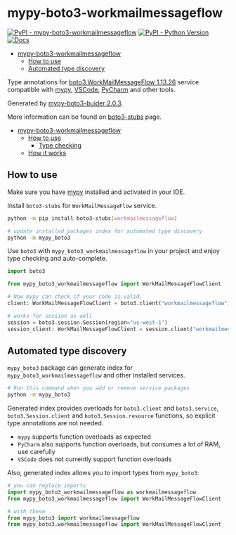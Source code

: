 # mypy-boto3-workmailmessageflow

[![PyPI - mypy-boto3-workmailmessageflow](https://img.shields.io/pypi/v/mypy-boto3-workmailmessageflow.svg?color=blue)](https://pypi.org/project/mypy-boto3-workmailmessageflow)
[![PyPI - Python Version](https://img.shields.io/pypi/pyversions/mypy-boto3-workmailmessageflow.svg?color=blue)](https://pypi.org/project/mypy-boto3-workmailmessageflow)
[![Docs](https://img.shields.io/readthedocs/mypy-boto3-builder.svg?color=blue)](https://mypy-boto3-builder.readthedocs.io/)

- [mypy-boto3-workmailmessageflow](#mypy-boto3-workmailmessageflow)
  - [How to use](#how-to-use)
  - [Automated type discovery](#automated-type-discovery)


Type annotations for
[boto3.WorkMailMessageFlow 1.13.26](https://boto3.amazonaws.com/v1/documentation/api/1.13.26/reference/services/workmailmessageflow.html#WorkMailMessageFlow) service
compatible with [mypy](https://github.com/python/mypy), [VSCode](https://code.visualstudio.com/),
[PyCharm](https://www.jetbrains.com/pycharm/) and other tools.

Generated by [mypy-boto3-buider 2.0.3](https://github.com/vemel/mypy_boto3_builder).

More information can be found on [boto3-stubs](https://pypi.org/project/boto3-stubs/) page.

- [mypy-boto3-workmailmessageflow](#mypy-boto3-workmailmessageflow)
  - [How to use](#how-to-use)
    - [Type checking](#type-checking)
  - [How it works](#how-it-works)

## How to use

Make sure you have [mypy](https://github.com/python/mypy) installed and activated in your IDE.

Install `boto3-stubs` for `WorkMailMessageFlow` service.

```bash
python -m pip install boto3-stubs[workmailmessageflow]

# update installed packages index for automated type discovery
python -m mypy_boto3
```

Use `boto3` with `mypy_boto3_workmailmessageflow` in your project and enjoy type checking and auto-complete.

```python
import boto3

from mypy_boto3_workmailmessageflow import WorkMailMessageFlowClient

# Now mypy can check if your code is valid.
client: WorkMailMessageFlowClient = boto3.client("workmailmessageflow")

# works for session as well
session = boto3.session.Session(region="us-west-1")
session_client: WorkMailMessageFlowClient = session.client("workmailmessageflow")

```

## Automated type discovery

`mypy_boto3` package can generate index for `mypy_boto3_workmailmessageflow` and other installed services.

```bash
# Run this command when you add or remove service packages
python -m mypy_boto3
```

Generated index provides overloads for `boto3.client` and `boto3.service`,
`boto3.Session.client` and `boto3.Session.resource` functions,
so explicit type annotations are not needed.

- `mypy` supports function overloads as expected
- `PyCharm` also supports function overloads, but consumes a lot of RAM, use carefully
- `VSCode` does not currently support function overloads

Also, generated index allows you to import types from `mypy_boto3`:

```python
# you can replace imports
import mypy_boto3_workmailmessageflow as workmailmessageflow
from mypy_boto3_workmailmessageflow import WorkMailMessageFlowClient

# with these
from mypy_boto3 import workmailmessageflow
from mypy_boto3.workmailmessageflow import WorkMailMessageFlowClient
```